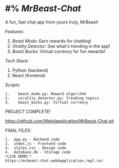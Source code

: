 
#% *MrBeast-Chat*
================

A fun, fast chat app from yours truly, MrBeast!

*Features:*

1.  *Beast Mode*: Earn rewards for chatting!
2.  *Virality Detector*: See what's trending in the app!
3.  *Beast Bucks*: Virtual currency for fun rewards!

*Tech Stack:*

1.  Python (backend)
2.  React (frontend)

*Scripts:*

```
1.    beast_mode.py: Reward algorithm
2.    virality_detector.py: Trending topics
3.    beast_bucks.py: Virtual currency

```
*PROJECT COMPLETE!*

https://github.com/Web4application/MrBeast-Chat.git

*FINAL FILES:*

```
1.  app.py - Backend code
2.  index.js - Frontend code
3.  styles.css - Design code
4.  database.db - Storage code
*LIVE DEMO:* 
https://mrbeast-chat.web4application.repl.co/
